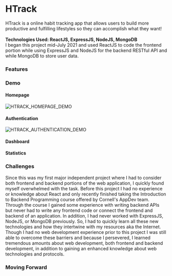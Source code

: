# HTrack
HTrack is a online habit tracking app that allows users to build more productive and fulfilling lifestyles so they can accomplish what they want! <br/> <br/>
**Technologies Used: ReactJS, ExpressJS, NodeJS, MongoDB** <br/>
I began this project mid-July 2021 and used ReactJS to code the frontend portion while using ExpressJS and NodeJS for the backend RESTful API and while MongoDB to store user data.

### Features

### Demo
#### Homepage
![HTRACK_HOMEPAGE_DEMO](https://user-images.githubusercontent.com/11303631/126930427-d7e4fba5-976e-4980-9cae-11d55fc7769c.gif)

#### Authentication
![HTRACK_AUTHENTICATION_DEMO](https://user-images.githubusercontent.com/11303631/127429751-a54dc4c5-340b-4048-befb-26b72677d89d.gif)

#### Dashboard

#### Statistics

### Challenges
Since this was my first major independent project where I had to consider both frontend and backend portions of the web application, I quickly found myself overwhelmed with the task. Before this project I had no experience or knowledge about React and only recently finished taking the Introduction to Backend Programming course offered by Cornell's AppDev team. Through the course I gained some experience with writing backend APIs but never had to write any frontend code or connect the frontend and backend of an application. In addition, I had never worked with ExpressJS, NodeJS, or MongoDB previously. So, I had to quickly learn all these new technologies and how they intertwine with my resources aka the Internet. Though I had no web development experience prior to this project I was still able to overcome these barriers and because I persevered, I learned tremendous amounts about web development, both frontend and backend development, in addition to gaining an enhanced knowledge about web technologies and protocols.

### Moving Forward
